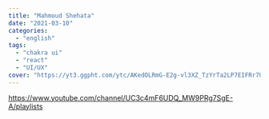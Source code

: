 ```yaml
---
title: "Mahmoud Shehata"
date: "2021-03-10"
categories:
  - "english"
tags:
  - "chakra ui"
  - "react"
  - "UI/UX"
cover: "https://yt3.ggpht.com/ytc/AKedOLRmG-E2g-vl3XZ_TzYrTa2LP7EIFRr7UTdUa2wxmA=s176-c-k-c0x00ffffff-no-rj"
---
```


https://www.youtube.com/channel/UC3c4mF6UDQ_MW9PRg7SgE-A/playlists
